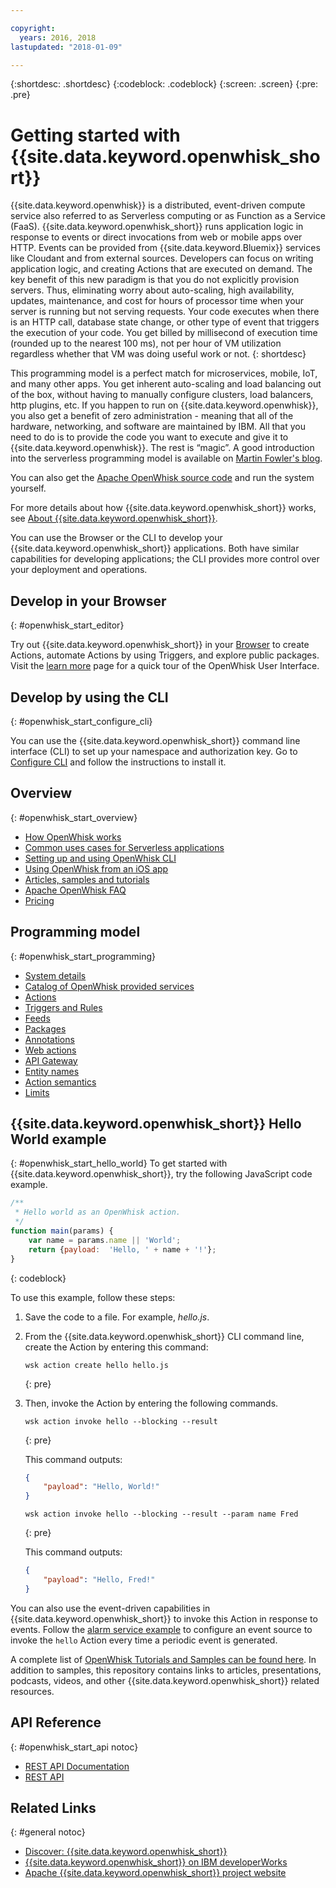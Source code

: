 ```yaml
---

copyright:
  years: 2016, 2018
lastupdated: "2018-01-09"

---
```


{:shortdesc: .shortdesc}
{:codeblock: .codeblock}
{:screen: .screen}
{:pre: .pre}

# Getting started with {{site.data.keyword.openwhisk_short}}


{{site.data.keyword.openwhisk}} is a distributed, event-driven compute service also referred to as Serverless computing or as Function as a Service (FaaS). {{site.data.keyword.openwhisk_short}} runs application logic in response to events or direct invocations from web or mobile apps over HTTP. Events can be provided from {{site.data.keyword.Bluemix}} services like Cloudant and from external sources. Developers can focus on writing application logic, and creating Actions that are executed on demand.
The key benefit of this new paradigm is that you do not explicitly provision servers. Thus, eliminating worry about auto-scaling, high availability, updates, maintenance, and cost for hours of processor time when your server is running but not serving requests.
Your code executes when there is an HTTP call, database state change, or other type of event that triggers the execution of your code.
You get billed by millisecond of execution time (rounded up to the nearest 100 ms), not per hour of VM utilization regardless whether that VM was doing useful work or not.
{: shortdesc}

This programming model is a perfect match for microservices, mobile, IoT, and many other apps. You get inherent auto-scaling and load balancing out of the box, without having to manually configure clusters, load balancers, http plugins, etc. If you happen to run on {{site.data.keyword.openwhisk}}, you also get a benefit of zero administration - meaning that all of the hardware, networking, and software are maintained by IBM. All that you need to do is to provide the code you want to execute and give it to {{site.data.keyword.openwhisk}}. The rest is “magic”. A good introduction into the serverless programming model is available on [Martin Fowler's blog](https://martinfowler.com/articles/serverless.html).

You can also get the [Apache OpenWhisk source code](https://github.com/openwhisk/openwhisk) and run the system yourself.

For more details about how {{site.data.keyword.openwhisk_short}} works, see [About {{site.data.keyword.openwhisk_short}}](./openwhisk_about.html).

You can use the Browser or the CLI to develop your {{site.data.keyword.openwhisk_short}} applications.
Both have similar capabilities for developing applications; the CLI provides more control over your deployment and operations.

## Develop in your Browser
{: #openwhisk_start_editor}

Try out {{site.data.keyword.openwhisk_short}} in your [Browser](https://console.{DomainName}/openwhisk/actions) to create Actions, automate Actions by using Triggers, and explore public packages. 
Visit the [learn more](https://console.{DomainName}/openwhisk/learn) page for a quick tour of the OpenWhisk User Interface.

## Develop by using the CLI
{: #openwhisk_start_configure_cli}

You can use the {{site.data.keyword.openwhisk_short}} command line interface (CLI) to set up your namespace and authorization key.
Go to [Configure CLI](https://console.{DomainName}/openwhisk/cli) and follow the instructions to install it.

## Overview
{: #openwhisk_start_overview}
- [How OpenWhisk works](./openwhisk_about.html)
- [Common uses cases for Serverless applications](./openwhisk_use_cases.html)
- [Setting up and using OpenWhisk CLI](./openwhisk_cli.html)
- [Using OpenWhisk from an iOS app](./openwhisk_mobile_sdk.html)
- [Articles, samples and tutorials](https://github.com/openwhisk/openwhisk-external-resources)
- [Apache OpenWhisk FAQ](http://openwhisk.org/faq)
- [Pricing](https://console.ng.bluemix.net/openwhisk/learn/pricing)

## Programming model
{: #openwhisk_start_programming}
- [System details](./openwhisk_reference.html)
- [Catalog of OpenWhisk provided services](./openwhisk_catalog.html)
- [Actions](./openwhisk_actions.html)
- [Triggers and Rules](./openwhisk_triggers_rules.html)
- [Feeds](./openwhisk_feeds.html)
- [Packages](./openwhisk_packages.html)
- [Annotations](./openwhisk_annotations.html)
- [Web actions](./openwhisk_webactions.html)
- [API Gateway](./openwhisk_apigateway.html)
- [Entity names](./openwhisk_reference.html#openwhisk_entities)
- [Action semantics](./openwhisk_reference.html#openwhisk_semantics)
- [Limits](./openwhisk_reference.html#openwhisk_syslimits)

## {{site.data.keyword.openwhisk_short}} Hello World example
{: #openwhisk_start_hello_world}
To get started with {{site.data.keyword.openwhisk_short}}, try the following JavaScript code example.

```javascript
/**
 * Hello world as an OpenWhisk action.
 */
function main(params) {
    var name = params.name || 'World';
    return {payload:  'Hello, ' + name + '!'};
}
```
{: codeblock}

To use this example, follow these steps:

1. Save the code to a file. For example, *hello.js*.

2. From the {{site.data.keyword.openwhisk_short}} CLI command line, create the Action by entering this command:
    ```
    wsk action create hello hello.js
    ```
    {: pre}

3. Then, invoke the Action by entering the following commands.
    ```
    wsk action invoke hello --blocking --result
    ```
    {: pre}  

    This command outputs:
    ```json
    {
        "payload": "Hello, World!"
    }
    ```
    
    ```
    wsk action invoke hello --blocking --result --param name Fred
    ```
    {: pre}  

    This command outputs:
    ```json
    {
        "payload": "Hello, Fred!"
    }
    ```

You can also use the event-driven capabilities in {{site.data.keyword.openwhisk_short}} to invoke this Action in response to events. Follow the [alarm service example](./openwhisk_packages.html#openwhisk_packages_trigger) to configure an event source to invoke the `hello` Action every time a periodic event is generated.

A complete list of [OpenWhisk Tutorials and Samples can be found here](https://github.com/openwhisk/openwhisk-external-resources#sample-applications). In addition to samples, this repository contains links to articles, presentations, podcasts, videos, and other {{site.data.keyword.openwhisk_short}} related resources.

## API Reference
{: #openwhisk_start_api notoc}
* [REST API Documentation](./openwhisk_reference.html#openwhisk_ref_restapi)
* [REST API](https://console.{DomainName}/apidocs/98)

## Related Links
{: #general notoc}
* [Discover: {{site.data.keyword.openwhisk_short}}](http://www.ibm.com/cloud-computing/bluemix/openwhisk/)
* [{{site.data.keyword.openwhisk_short}} on IBM developerWorks](https://developer.ibm.com/openwhisk/)
* [Apache {{site.data.keyword.openwhisk_short}} project website](http://openwhisk.org)
